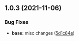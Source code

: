 ## 1.0.3 (2021-11-06)


### Bug Fixes

* **base:** misc changes ([5d1c84e](https://github.com/umgbhalla/dotstow/commit/5d1c84e47f4dcf978f6c34a2ba42fb99f17c0f50))



